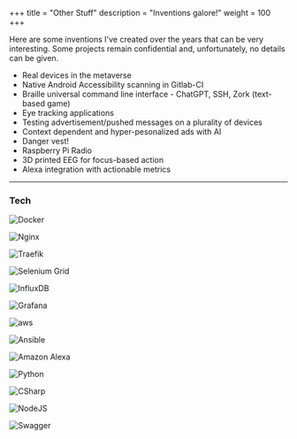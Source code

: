 +++
title = "Other Stuff"
description = "Inventions galore!"
weight = 100
+++

Here are some inventions I've created over the years that can be very interesting. Some projects remain confidential and, unfortunately, no details can be given.

* Real devices in the metaverse
* Native Android Accessibility scanning in Gitlab-CI
* Braille universal command line interface - ChatGPT, SSH, Zork (text-based game)
* Eye tracking applications
* Testing advertisement/pushed messages on a plurality of devices
* Context dependent and hyper-pesonalized ads with AI
* Danger vest!
* Raspberry Pi Radio
* 3D printed EEG for focus-based action
* Alexa integration with actionable metrics


---

### Tech
![Docker](/images/docker-logo.svg?classes=inline&width=10vw "Docker logo")

![Nginx](/images/nginx-logo.svg?classes=inline&width=10vw "Nginx logo")

![Traefik](/images/traefik-proxy-logo.svg?classes=inline&width=10vw "Traefik logo")

![Selenium Grid](/images/selenium-grid-logo.svg?classes=inline&width=10vh "Selenium Grid logo")

![InfluxDB](/images/influxdb-logo.svg?classes=inline&width=10vw "InfluxDB logo")

![Grafana](/images/grafana-logo.svg?classes=inline&width=10vh "Grafana logo")

![aws](/images/aws-logo.svg?classes=inline&width=10vh "AWS logo")

![Ansible](/images/ansible-logo.svg?classes=inline&width=10vh "Ansible logo")

![Amazon Alexa](/images/amazon-alexa-logo.svg?classes=inline&width=10vh "Amazon Alexa logo")

![Python](/images/python-logo.svg?classes=inline&width=10vh "Python logo")

![CSharp](/images/csharp-logo.svg?classes=inline&width=10vh "CSharp logo")

![NodeJS](/images/nodejs-logo.svg?classes=inline&width=10vh "NodeJS logo")

![Swagger](/images/swagger-logo.png?classes=inline&width=10vh "Swagger logo")
